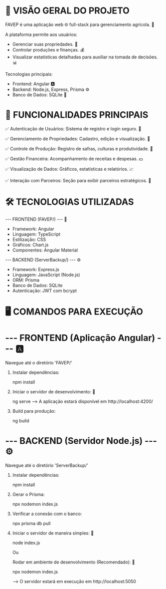 🎯 VISÃO GERAL DO PROJETO
==========================

FAVEP é uma aplicação web 🌐 full-stack para gerenciamento agrícola. 🌾

A plataforma permite aos usuários:

  - Gerenciar suas propriedades. 🏡
  - Controlar produções e finanças. 💰
  - Visualizar estatísticas detalhadas para auxiliar na tomada de decisões. 📊

Tecnologias principais:
  - Frontend: Angular 🅰️
  - Backend:  Node.js, Express, Prisma ⚙️
  - Banco de Dados: SQLite 💾



🚀 FUNCIONALIDADES PRINCIPAIS
=============================

  ✅ Autenticação de Usuários: Sistema de registro e login seguro. 🔑
  
  ✅ Gerenciamento de Propriedades: Cadastro, edição e visualização. 🏡
  
  ✅ Controle de Produção: Registro de safras, culturas e produtividade. 🌱
  
  ✅ Gestão Financeira: Acompanhamento de receitas e despesas. 💵
  
  ✅ Visualização de Dados: Gráficos, estatísticas e relatórios. 📈
  
  ✅ Interação com Parceiros: Seção para exibir parceiros estratégicos. 🤝
  



🛠️ TECNOLOGIAS UTILIZADAS
==========================

--- FRONTEND (FAVEP/) --- 🎨
  - Framework:      Angular
  - Linguagem:      TypeScript
  - Estilização:    CSS
  - Gráficos:       Chart.js
  - Componentes:    Angular Material

--- BACKEND (ServerBackup/) --- ⚙️
  - Framework:      Express.js
  - Linguagem:      JavaScript (Node.js)
  - ORM:            Prisma
  - Banco de Dados: SQLite
  - Autenticação:   JWT com bcrypt



🖥️ COMANDOS PARA EXECUÇÃO
==========================



--- FRONTEND (Aplicação Angular) --- 🅰️
=======================================

Navegue até o diretório 'FAVEP/'

1. Instalar dependências:
   
   npm install

3. Iniciar o servidor de desenvolvimento: 🚀
   
   ng serve
   --> A aplicação estará disponível em http://localhost:4200/

4. Build para produção:
   
   ng build




--- BACKEND (Servidor Node.js) --- ⚙️
======================================

Navegue até o diretório 'ServerBackup/'

1. Instalar dependências:
   
   npm install

3. Gerar o Prisma:
   
   npx nodemon index.js

5. Verificar a conexão com o banco:
   
   npx prisma db pull

7. Iniciar o servidor de maneira simples: 🚀
   
   node index.js

   Ou

   Rodar em ambiente de desenvolvimento (Recomendado): 🚀
   
   npx nodemon index.js
   
   --> O servidor estará em execução em http://localhost:5050
